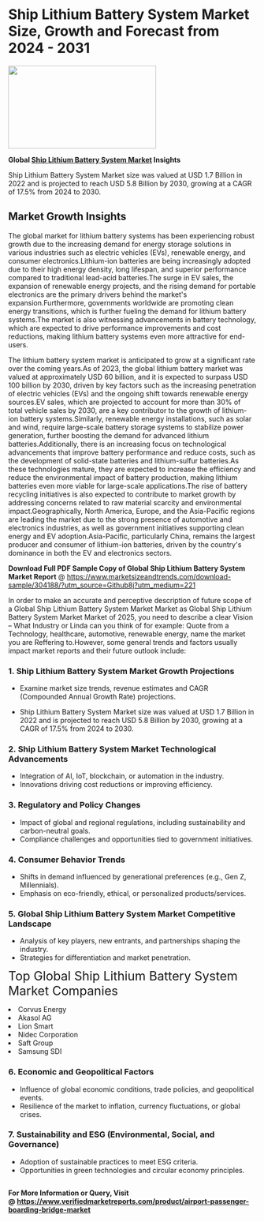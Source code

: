 <H1>Ship Lithium Battery System Market Size, Growth and Forecast from 2024 - 2031</H1><img class="aligncenter size-medium wp-image-584254" src="https://thirdeyenews.in/wp-content/uploads/2024/09/Global-Market-Research-300x168.jpeg" alt="" width="300" height="168" /><p><strong>Global&nbsp;<a href="https://www.marketsizeandtrends.com/download-sample/304188/?utm_source=Github8j?utm_medium=221">Ship Lithium Battery System Market</a> Insights</strong></p><p>Ship Lithium Battery System Market size was valued at USD 1.7 Billion in 2022 and is projected to reach USD 5.8 Billion by 2030, growing at a CAGR of 17.5% from 2024 to 2030.</p><p><h2>Market Growth Insights</h2> <p>The global market for lithium battery systems has been experiencing robust growth due to the increasing demand for energy storage solutions in various industries such as electric vehicles (EVs), renewable energy, and consumer electronics.Lithium-ion batteries are being increasingly adopted due to their high energy density, long lifespan, and superior performance compared to traditional lead-acid batteries.The surge in EV sales, the expansion of renewable energy projects, and the rising demand for portable electronics are the primary drivers behind the market's expansion.Furthermore, governments worldwide are promoting clean energy transitions, which is further fueling the demand for lithium battery systems.The market is also witnessing advancements in battery technology, which are expected to drive performance improvements and cost reductions, making lithium battery systems even more attractive for end-users.</p> <p>The lithium battery system market is anticipated to grow at a significant rate over the coming years.As of 2023, the global lithium battery market was valued at approximately USD 60 billion, and it is expected to surpass USD 100 billion by 2030, driven by key factors such as the increasing penetration of electric vehicles (EVs) and the ongoing shift towards renewable energy sources.EV sales, which are projected to account for more than 30% of total vehicle sales by 2030, are a key contributor to the growth of lithium-ion battery systems.Similarly, renewable energy installations, such as solar and wind, require large-scale battery storage systems to stabilize power generation, further boosting the demand for advanced lithium batteries.Additionally, there is an increasing focus on technological advancements that improve battery performance and reduce costs, such as the development of solid-state batteries and lithium-sulfur batteries.As these technologies mature, they are expected to increase the efficiency and reduce the environmental impact of battery production, making lithium batteries even more viable for large-scale applications.The rise of battery recycling initiatives is also expected to contribute to market growth by addressing concerns related to raw material scarcity and environmental impact.Geographically, North America, Europe, and the Asia-Pacific regions are leading the market due to the strong presence of automotive and electronics industries, as well as government initiatives supporting clean energy and EV adoption.Asia-Pacific, particularly China, remains the largest producer and consumer of lithium-ion batteries, driven by the country's dominance in both the EV and electronics sectors.</p><p><span class=""><strong>Download Full PDF Sample Copy of Global Ship Lithium Battery System Market Report</strong> @ <a href="https://www.marketsizeandtrends.com/download-sample/304188/?utm_source=Github8j?utm_medium=221" target="_blank">https://www.marketsizeandtrends.com/download-sample/304188/?utm_source=Github8j?utm_medium=221</a></span></p><p>In order to make an accurate and perceptive description of future scope of a Global&nbsp;Ship Lithium Battery System Market Market as Global&nbsp;Ship Lithium Battery System Market Market of 2025, you need to describe a clear Vision &ndash; What Industry or Linda can you think of for example: Quote from a Technology, healthcare, automotive, renewable energy, name the market you are Reffering to.However, some general trends and factors usually impact market reports and their future outlook include:</p><h3>1.&nbsp;<strong>Ship Lithium Battery System Market Growth Projections</strong></h3><ul><li>Examine market size trends, revenue estimates and CAGR (Compounded Annual Growth Rate) projections.</li><li><p>Ship Lithium Battery System Market size was valued at USD 1.7 Billion in 2022 and is projected to reach USD 5.8 Billion by 2030, growing at a CAGR of 17.5% from 2024 to 2030.</p></li></ul><h3>2.&nbsp;<strong>Ship Lithium Battery System Market Technological Advancements</strong></h3><ul><li>Integration of AI, IoT, blockchain, or automation in the industry.</li><li>Innovations driving cost reductions or improving efficiency.</li></ul><h3>3.&nbsp;<strong>Regulatory and Policy Changes</strong></h3><ul><li>Impact of global and regional regulations, including sustainability and carbon-neutral goals.</li><li>Compliance challenges and opportunities tied to government initiatives.</li></ul><h3>4.&nbsp;<strong>Consumer Behavior Trends</strong></h3><ul><li>Shifts in demand influenced by generational preferences (e.g., Gen Z, Millennials).</li><li>Emphasis on eco-friendly, ethical, or personalized products/services.</li></ul><h3>5.&nbsp;<strong>Global Ship Lithium Battery System Market Competitive Landscape</strong></h3><ul><li>Analysis of key players, new entrants, and partnerships shaping the industry.</li><li>Strategies for differentiation and market penetration.</li></ul><p data-pm-slice="1 1 []"><span style="color: inherit; font-family: inherit; font-size: 25px;">Top Global Ship Lithium Battery System Market Companies</span></p><div class="" data-test-id=""><p><li>Corvus Energy</li><li> Akasol AG</li><li> Lion Smart</li><li> Nidec Corporation</li><li> Saft Group</li><li> Samsung SDI</li></p></div><h3>6.&nbsp;<strong>Economic and Geopolitical Factors</strong></h3><ul><li>Influence of global economic conditions, trade policies, and geopolitical events.</li><li>Resilience of the market to inflation, currency fluctuations, or global crises.</li></ul><h3>7.&nbsp;<strong>Sustainability and ESG (Environmental, Social, and Governance)</strong></h3><ul><li>Adoption of sustainable practices to meet ESG criteria.</li><li>Opportunities in green technologies and circular economy principles.</li></ul><h2><strong style="font-size: 14px;">For More Information or Query, Visit @&nbsp;</strong><a style="background-color: #ffffff; font-size: 14px;" href="https://www.marketsizeandtrends.com/report/ship-lithium-battery-system-market/" target="_blank">https://www.verifiedmarketreports.com/product/airport-passenger-boarding-bridge-market</a></h2>